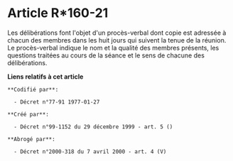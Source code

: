 # Article R*160-21

Les délibérations font l'objet d'un procès-verbal dont copie est adressée à chacun des membres dans les huit jours qui
suivent la tenue de la réunion. Le procès-verbal indique le nom et la qualité des membres présents, les questions traitées au
cours de la séance et le sens de chacune des délibérations.

**Liens relatifs à cet article**

	**Codifié par**:

	  - Décret n°77-91 1977-01-27

	**Créé par**:

	  - Décret n°99-1152 du 29 décembre 1999 - art. 5 ()

	**Abrogé par**:

	  - Décret n°2000-318 du 7 avril 2000 - art. 4 (V)
